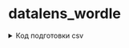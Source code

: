 # datalens_wordle

<details>
<summary>Код подготовки csv</summary>  
 
```import pandas as pd
import datetime

words = [
 'абзац','аванс','аврал','адепт','адрес','азарт','азиат','актер','акциз',
 'аллея','алмаз','алтын','алыча','амбар','ампер','ангар','ангел','анонс',
 'аорта','арбуз','ареал','арена','арест','армия','архив','аршин','астма',
 'астра','атака','атлет','афера','афиша','ацтек','багаж','багет','базар',
 'базис','балет','банан','банда','барак','барин','барон','басня','дозор',
 'донор','доход','дудка','дупло','дуэль','дюшес','дятел','надой','парта']

df_dates = pd.DataFrame({'word':words,
                        'date':[datetime.datetime.today().date()+datetime.timedelta(days=i) for i in range(len(words))]})
df_dates['key']=0

df_nums = pd.DataFrame({'try':[i for i in range(1,7)]})
df_nums['key']=0

df = df_dates.merge(df_nums,how='outer')
del(df['key'])

for each in ['1','2','3','4','5']:
    df[each] = df['word'].apply(lambda x: x[int(each)-1])

df.to_csv('datalens_wordle.csv',index=False)```

</details>  


<details>  
<summary>Код подготовки формулы для отображения списка введенных букв</summary>  

```import pyperclip

#для каждой буквы алфавита выполняется проверка была ли она введена и на какой позиции стоит, есть ли она в слове
#в зависимости от результата буква красится в цвет
#итоговый код получается на 1700 строк, что обуславливает его долгую работу

alphabet = 'абвгдежзийклмнопрстуфхцчшщъыьэюя'

txt = "MARKUP('| ',"
for i in alphabet:
    text = f"""if(   
    /*green*/ 
    /*first letter*/
            (left(right([w1],5),1) = [1] and [1]='{i}') or
            (left(right([w2],5),1) = [1] and [1]='{i}') or
            (left(right([w3],5),1) = [1] and [1]='{i}') or
            (left(right([w4],5),1) = [1] and [1]='{i}') or
            (left(right([w5],5),1) = [1] and [1]='{i}') or
            (left(right([w6],5),1) = [1] and [1]='{i}') or
    /*second letter*/
            (left(right([w1],4),1) = [2] and [2]='{i}') or
            (left(right([w2],4),1) = [2] and [2]='{i}') or
            (left(right([w3],4),1) = [2] and [2]='{i}') or
            (left(right([w4],4),1) = [2] and [2]='{i}') or
            (left(right([w5],4),1) = [2] and [2]='{i}') or
            (left(right([w6],4),1) = [2] and [2]='{i}') or
    /*third letter*/
            (left(right([w1],3),1) = [3] and [3]='{i}') or
            (left(right([w2],3),1) = [3] and [3]='{i}') or
            (left(right([w3],3),1) = [3] and [3]='{i}') or
            (left(right([w4],3),1) = [3] and [3]='{i}') or
            (left(right([w5],3),1) = [3] and [3]='{i}') or
            (left(right([w6],3),1) = [3] and [3]='{i}') or
    /*fourth letter*/
            (left(right([w1],2),1) = [4] and [4]='{i}') or
            (left(right([w2],2),1) = [4] and [4]='{i}') or
            (left(right([w3],2),1) = [4] and [4]='{i}') or
            (left(right([w4],2),1) = [4] and [4]='{i}') or
            (left(right([w5],2),1) = [4] and [4]='{i}') or
            (left(right([w6],2),1) = [4] and [4]='{i}') or
    /*fifth letter*/
            (left(right([w1],1),1) = [5] and [5]='{i}') or
            (left(right([w2],1),1) = [5] and [5]='{i}') or
            (left(right([w3],1),1) = [5] and [5]='{i}') or
            (left(right([w4],1),1) = [5] and [5]='{i}') or
            (left(right([w5],1),1) = [5] and [5]='{i}') or
            (left(right([w6],1),1) = [5] and [5]='{i}')
            ,bold(color(upper('{i}'),'#00ff00')),
    /*yellow*/if(
            (contains([w1],'{i}') and  contains([word],'{i}')) or
            (contains([w2],'{i}') and  contains([word],'{i}')) or
            (contains([w3],'{i}') and  contains([word],'{i}')) or
            (contains([w4],'{i}') and  contains([word],'{i}')) or
            (contains([w5],'{i}') and  contains([word],'{i}')) or
            (contains([w6],'{i}') and  contains([word],'{i}'))
            ,bold(color(upper('{i}'),'#ffa500')),
    /*red*/if(
            (contains([w1],'{i}') and  not contains([word],'{i}')) or
            (contains([w2],'{i}') and  not contains([word],'{i}')) or
            (contains([w3],'{i}') and  not contains([word],'{i}')) or
            (contains([w4],'{i}') and  not contains([word],'{i}')) or
            (contains([w5],'{i}') and  not contains([word],'{i}')) or
            (contains([w6],'{i}') and  not contains([word],'{i}'))
            ,bold(color(upper('{i}'),'#ff0000')),
        bold(color(upper('{i}'),'#000000')))))
        , ' | ',"""
    txt+=text
txt = txt[:-1]+')'

pyperclip.copy(txt)```

</details>
